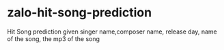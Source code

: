 # zalo-hit-song-prediction
Hit Song prediction given singer name,composer name, release day, name of the song, the mp3 of the song

